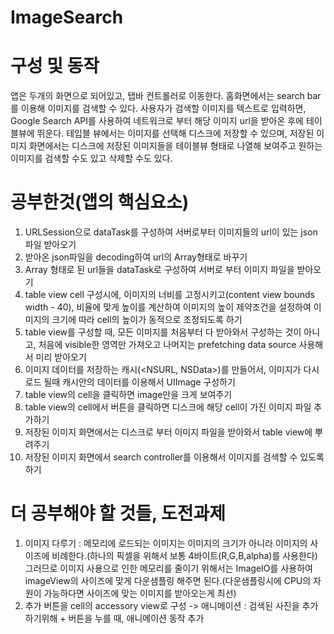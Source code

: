# ImageSearch

# 구성 및 동작
앱은 두개의 화면으로 되어있고, 탭바 컨트롤러로 이동한다. 홈화면에서는 search bar를 이용해 이미지를 검색할 수 있다. 사용자가 검색할 이미지를 텍스트로 입력하면,
Google Search API를 사용하여 네트워크로 부터 해당 이미지 url을 받아온 후에 테이블뷰에 뛰운다. 테입블 뷰에서는 이미지를 선택해 디스크에 저장할 수 있으며, 저장된 이미지 화면에서는
디스크에 저장된 이미지들을 테이블뷰 형태로 나열해 보여주고 원하는 이미지를 검색할 수도 있고 삭제할 수도 있다.

# 공부한것(앱의 핵심요소)
1. URLSession으로 dataTask를 구성하여 서버로부터 이미지들의 url이 있는 json 파일 받아오기
2. 받아온 json파일을 decoding하여 url의 Array형태로 바꾸기
3. Array 형태로 된 url들을 dataTask로 구성하여 서버로 부터 이미지 파일을 받아오기
4. table view cell 구성시에, 이미지의 너비를 고정시키고(content view bounds width - 40), 비율에 맞게 높이를 계산하여 이미지의 높이 제약조건을 설정하여 이미지의 크기에 따라 cell의 높이가 동적으로 조정되도록 하기
6. table view를 구성할 때, 모든 이미지를 처음부터 다 받아와서 구성하는 것이 아니고, 처음에 visible한 영역만 가져오고 나머지는 prefetching data source 사용해서 미리 받아오기
7. 이미지 데이터를 저장하는 캐시(<NSURL, NSData>)를 만들어서, 이미지가 다시 로드 될때 캐시안의 데이터를 이용해서 UIImage 구성하기
7. table view의 cell을 클릭하면 image만을 크게 보여주기
8. table view의 cell에서 버튼을 클릭하면 디스크에 해당 cell이 가진 이미지 파일 추가하기
9. 저장된 이미지 화면에서는 디스크로 부터 이미지 파일을 받아와서 table view에 뿌려주기 
10. 저장된 이미지 화면에서 search controller를 이용해서 이미지를 검색할 수 있도록 하기



# 더 공부해야 할 것들, 도전과제
1. 이미지 다루기 : 메모리에 로드되는 이미지는 이미지의 크기가 아니라 이미지의 사이즈에 비례한다.(하나의 픽셀을 위해서 보통 4바이트(R,G,B,alpha)를 사용한다) 그러므로 이미지 사용으로 인한 메모리를 줄이기 위해서는  ImageIO를 사용하여 imageView의 사이즈에 맞게 다운샘플링 해주면 된다.(다운샘플링시에 CPU의 자원이  가능하다면 사이즈에 맞는 이미지를 받아오는게 최선)
2. 추가 버튼을 cell의 accessory view로 구성 -> 애니메이션 : 검색된 사진을 추가하기위해 + 버튼을 누를 때, 애니메이션 동작 추가
